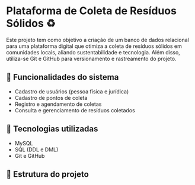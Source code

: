 # Plataforma de Coleta de Resíduos Sólidos ♻️

Este projeto tem como objetivo a criação de um banco de dados relacional para uma plataforma digital que otimiza a coleta de resíduos sólidos em comunidades locais, aliando sustentabilidade e tecnologia. Além disso, utiliza-se Git e GitHub para versionamento e rastreamento do projeto.

## 📌 Funcionalidades do sistema

- Cadastro de usuários (pessoa física e jurídica)
- Cadastro de pontos de coleta
- Registro e agendamento de coletas
- Consulta e gerenciamento de resíduos coletados

## 🧰 Tecnologias utilizadas

- MySQL
- SQL (DDL e DML)
- Git e GitHub

## 📁 Estrutura do projeto

